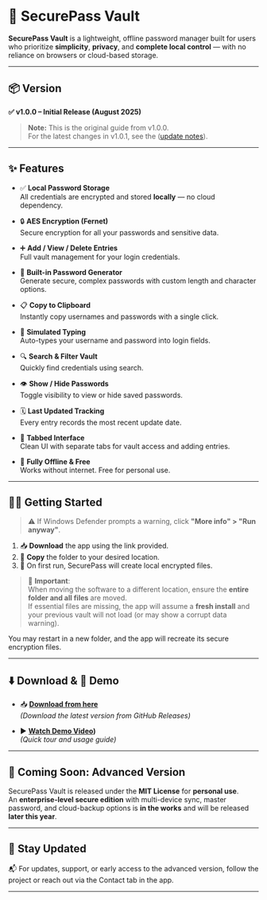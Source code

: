 # 🔐 SecurePass Vault

**SecurePass Vault** is a lightweight, offline password manager built for users who prioritize **simplicity**, **privacy**, and **complete local control** — with no reliance on browsers or cloud-based storage.

---

## 📦 Version
**✅ v1.0.0 – Initial Release (August 2025)**

> **Note:** This is the original guide from v1.0.0.  
> For the latest changes in v1.0.1, see the ([update notes](https://github.com/Sripathi69/SecurePassVault/releases/tag/v1.0.1)).


---

## ✨ Features

- ✅ **Local Password Storage**  
  All credentials are encrypted and stored **locally** — no cloud dependency.

- 🔒 **AES Encryption (Fernet)**  
  Secure encryption for all your passwords and sensitive data.

- ➕ **Add / View / Delete Entries**  
  Full vault management for your login credentials.

- 🧠 **Built-in Password Generator**  
  Generate secure, complex passwords with custom length and character options.

- 📋 **Copy to Clipboard**  
  Instantly copy usernames and passwords with a single click.

- 🎯 **Simulated Typing**  
  Auto-types your username and password into login fields.

- 🔍 **Search & Filter Vault**  
  Quickly find credentials using search.

- 👁️ **Show / Hide Passwords**  
  Toggle visibility to view or hide saved passwords.

- 🗓️ **Last Updated Tracking**  
  Every entry records the most recent update date.

- 🧩 **Tabbed Interface**  
  Clean UI with separate tabs for vault access and adding entries.

- 📴 **Fully Offline & Free**  
  Works without internet. Free for personal use.

---

## 🧑‍💻 Getting Started

> ⚠️ If Windows Defender prompts a warning, click **"More info" > "Run anyway"**.

1. 📥 **Download** the app using the link provided.
2. 📂 **Copy** the folder to your desired location.
3. 🚀 On first run, SecurePass will create local encrypted files.

> 🧠 **Important**:  
> When moving the software to a different location, ensure the **entire folder and all files** are moved.  
> If essential files are missing, the app will assume a **fresh install** and your previous vault will not load (or may show a corrupt data warning).

You may restart in a new folder, and the app will recreate its secure encryption files.

---

## ⬇️ Download & 🎥 Demo

- 📥 **[Download from here]((https://github.com/Sripathi69/SecurePassVault/archive/refs/tags/v1.0.1.zip))**  
  *(Download the latest version from GitHub Releases)*

- ▶️ **[Watch Demo Video](https://youtu.be/qfzjHx4zEkw))**  
  *(Quick tour and usage guide)*
---

## 🚀 Coming Soon: Advanced Version

SecurePass Vault is released under the **MIT License** for **personal use**.  
An **enterprise-level secure edition** with multi-device sync, master password, and cloud-backup options is **in the works** and will be released **later this year**.

---

## 🔗 Stay Updated

📬 For updates, support, or early access to the advanced version, follow the project or reach out via the Contact tab in the app.

---

